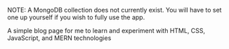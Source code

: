 NOTE: A MongoDB collection does not currently exist. You will have to set one up yourself if you wish to fully use the app.

A simple blog page for me to learn and experiment with HTML, CSS, JavaScript, and MERN technologies
